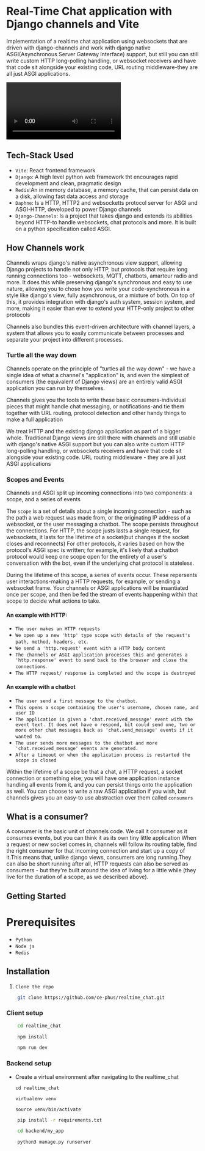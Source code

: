 # Real-Time Chat application with Django channels and Vite

Implementation of a realtime chat application using websockets that are driven with django-channels and work with django native ASGI(Asynchronous Server Gateway Interface) support, but still you can still write custom HTTP long-polling handling, or websocket receivers and have that code sit alongside your existing code, URL routing middleware-they are all just ASGI applications.

![plot](./client/src/assets/Screencast%20from%2010-24-2024%2012_43_43%20PM.mp4)

## Tech-Stack Used
- `Vite`: React frontend framework
- `Django`: A high level python web framework tht encourages rapid development and clean, pragmatic design
- `Redis`:An in memory database, a memory cache, that can persist data on a disk, allowing fast data access and storage
- `Daphne`: Is a HTTP, HTTP2 and websocketts protocol server for ASGI and ASGI-HTTP, developed to power Django channels
- `Django-Channels`: Is a project that takes django and extends its abilities beyond HTTP-to handle websockets, chat protocols and more. It is built on a python specification called ASGI.

## How Channels work

Channels wraps django's native asynchronous view support, allowing Django projects to handle not only HTTP, but protocols that require long running connections too - websockets, MQTT, chatbots, amarteur radio and more. It does this while preserving django's synchronous and easy to use nature, allowing you to chose how you write your code-synchronous in a style like django's view, fully asynchronous, or a mixture of both. On top of this, it provides integration with django's auth system, session system, and more, making it easier than ever to extend your HTTP-only project to other protocols

Channels also bundles this event-driven architecture with channel layers, a system that allows you to easily communicate between processes and separate your project into different processes.

### Turtle all the way down
Channels operate on the principle of "turtles all the way down" - we have a single idea of what a channel's "application" is, and even the simplest of consumers (the equivalent of Django views) are an entirely valid ASGI application you can run by themselves.

Channels gives you the tools to write these basic consumers-individual pieces that might handle chat messaging, or notifications-and tie them together with URL routing, protocol detection and other handy things to make a full application

We treat HTTP and the existing django application as part of a bigger whole. Traditional Django views are still there with channels and still usable with django's native ASGI support but you can also write custom HTTP long-polling handling, or websockets receivers and have that code sit alongside your existing code. URL routing middleware - they are all just ASGI applications

### Scopes and Events

Channels and ASGI split up incoming connections into two components: a scope, and a series of events

The `scope` is a set of details about a single incoming connection - such as the path a web request was made from, or the originating IP address of a websocket, or the user messaging a chatbot. The scope persists throughout the connections.
For HTTP, the scope justs lasts a single request, for websockets, it lasts for the lifetime of a socket(but changes if the socket closes and reconnects)
For other protocols, it varies based on how the protocol's ASGI spec is written; for example, it's likely that a chatbot protocol would keep one scope open for the entirety of a user's conversation with the bot, even if the underlying chat protocol is stateless.

During the lifetime of this scope, a series of events occur. These repersents user interactions-making a HTTP requests, for example, or sending a websocket frame.
Your channels or ASGI applications will be insantiated once per scope, and then be fed the stream of events happening within that scope to decide what actions to take.

#### An example with HTTP:

 - `The user makes an HTTP requests`
 - `We open up a new 'http' type scope with details of the request's path, method, headers, etc`.
 - `We send a 'http.request' event with a HTTP body content`
 - `The channels or ASGI application processes this and generates a 'http.response' event to send back to the browser and close the connections`.
 - `The HTTP request/ response is completed and the scope is destroyed`

 #### An example with a chatbot

 - `The user send a first message to the chatbot`.
 - `This opens a scope containing the user's username, chosen name, and user ID`
 - `The application is given a 'chat.received_message' event with the event text. It does not have o respond, bit could send one, two or more other chat messages back as 'chat.send_message' events if it wanted to`.
 - `The user sends more messages to the chatbot and more 'chat.received_message' events are generated.`
 - `After a timeout or when the application process is restarted the scope is closed`

 Within the lifetime of a scope be that a chat, a HTTP request, a socket connection or something else; you will have one application instance handling all events from it, and you can persist things onto the application as well. You can choose to write a raw ASGI application if you wish, but channels gives you an easy-to use abstraction over them called `consumers`

 ## What is a consumer? 
 A consumer is the basic unit of channels code. We call it consumer as it consumes events, but you can think it as its own tiny little application
 When a request or new socket comes in, channels will follow its routing table, find the right consumer for that incoming connection and start up a copy of it.This means that, unlike django views, consumers are long running.They can also be short running after all, HTTP requests can also be served as consumers - but they're built around the idea of living for a little while (they live for the duration of a scope, as we described above).

## Getting Started

# Prerequisites

- `Python`
- `Node js`
- `Redis`

## Installation

1. `Clone the repo`

```sh
    git clone https://github.com/ce-phus/realtime_chat.git

```

### Client setup

```sh
    cd realtime_chat

    npm install

    npm run dev
```

### Backend setup

- Create a virtual environment  after navigating to the realtime_chat

    `cd realtime_chat`

    `virtualenv venv`

    `source venv/bin/activate`

```sh
    pip install -r requirements.txt

    cd backend/my_app

    python3 manage.py runserver
```



